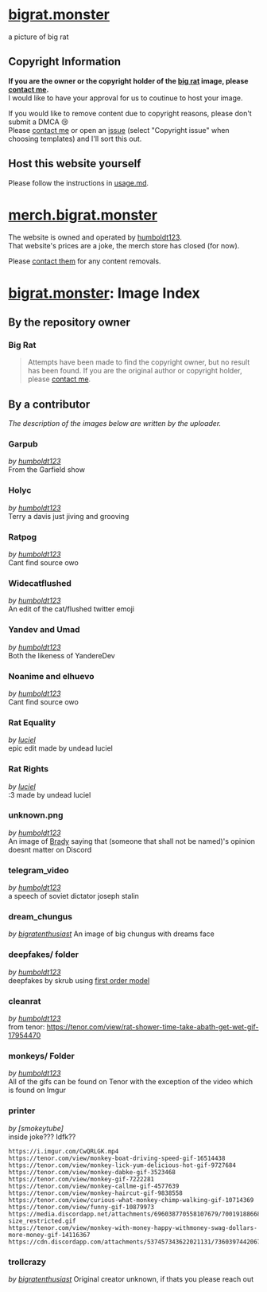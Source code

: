 # [bigrat.monster]

a picture of big rat

## Copyright Information

**If you are the owner or the copyright holder of the [big rat] image, please [contact me][email-copyright].**  
I would like to have your approval for us to coutinue to host your image.

If you would like to remove content due to copyright reasons, please don't submit a DMCA 😢  
Please [contact me][email-copyright] or open an [issue] (select "Copyright issue" when choosing templates) and I'll sort this out.

## Host this website yourself

Please follow the instructions in [usage.md].

# [merch.bigrat.monster]

The website is owned and operated by [humboldt123].  
That website's prices are a joke, the merch store has closed (for now).

Please [contact them][email-skrub] for any content removals.

# [bigrat.monster]: Image Index

## By the repository owner

### Big Rat

> Attempts have been made to find the copyright owner, but no result has been found.
If you are the original author or copyright holder, please [contact me][email-copyright].

## By a contributor

*The description of the images below are written by the uploader.*

### Garpub

*by [humboldt123]*  
From the Garfield show

### Holyc

*by [humboldt123]*  
Terry a davis just jiving and grooving

### Ratpog

*by [humboldt123]*  
Cant find source owo

### Widecatflushed

*by [humboldt123]*  
An edit of the cat/flushed twitter emoji

### Yandev and Umad

*by [humboldt123]*  
Both the likeness of YandereDev

### Noanime and elhuevo

*by [humboldt123]*  
Cant find source owo

### Rat Equality

*by [luciel]*  
epic edit made by undead luciel

### Rat Rights

*by [luciel]*  
:3 made by undead luciel

### unknown.png

*by [humboldt123]*  
An image of [Brady] saying that (someone that shall not be named)'s opinion doesnt matter on Discord

### telegram_video

*by [humboldt123]*  
a speech of soviet dictator joseph stalin

### dream_chungus

*by [bigratenthusiast]*
An image of big chungus with dreams face

### deepfakes/ folder

*by [humboldt123]*  
deepfakes by skrub using [first order model]

### cleanrat

*by [humboldt123]*  
from tenor: <https://tenor.com/view/rat-shower-time-take-abath-get-wet-gif-17954470>

### monkeys/ Folder

*by [humboldt123]*  
All of the gifs can be found on Tenor with the exception of the video which is found on Imgur

### printer

*by [smokeytube]*  
inside joke??? Idfk??

```
https://i.imgur.com/CwQRLGK.mp4
https://tenor.com/view/monkey-boat-driving-speed-gif-16514438
https://tenor.com/view/monkey-lick-yum-delicious-hot-gif-9727684
https://tenor.com/view/monkey-dabke-gif-3523468
https://tenor.com/view/monkey-gif-7222281
https://tenor.com/view/monkey-callme-gif-4577639
https://tenor.com/view/monkey-haircut-gif-9838558
https://tenor.com/view/curious-what-monkey-chimp-walking-gif-10714369
https://tenor.com/view/funny-gif-10879973
https://media.discordapp.net/attachments/696038770558107679/700191886681309214/ShallowUnhealthyDeermouse-size_restricted.gif
https://tenor.com/view/monkey-with-money-happy-withmoney-swag-dollars-more-money-gif-14116367
https://cdn.discordapp.com/attachments/537457343622021131/736039744206798928/Monkey_Orange.gif
```

### trollcrazy

*by [bigratenthusiast]*
Original creator unknown, if thats you please reach out

<!-- Links in main parts -->
[bigrat.monster]: https://bigrat.monster
[merch.bigrat.monster]: https://merch.bigrat.monster
[big rat]: https://bigrat.monster/media/bigrat.png
[usage.md]: usage.md
[email-copyright]: mailto:sonothing.emailme@gmail.com?subject=%5Bbigrat.monster%5D%20Copyright
[email-skrub]: mailto:skrub@bigrat.monster
[issue]: https://github.com/bigratmonster/bigrat.monster/issues/new/choose

<!-- Users in credits -->
[BadDev]: https://github.com/StijnSimons
[Brady]: https://github.com/ZeroMemes
[first order model]: https://github.com/AliaksandrSiarohin/first-order-model
[Noisestorm]: https://www.youtube.com/user/EoinOBroinMusic

<!-- Contributors -->
[humboldt123]: https://github.com/humboldt123
[luciel]: https://github.com/undeadluciel
[bigratenthusiast]: https://github.com/bigratenthusiast
